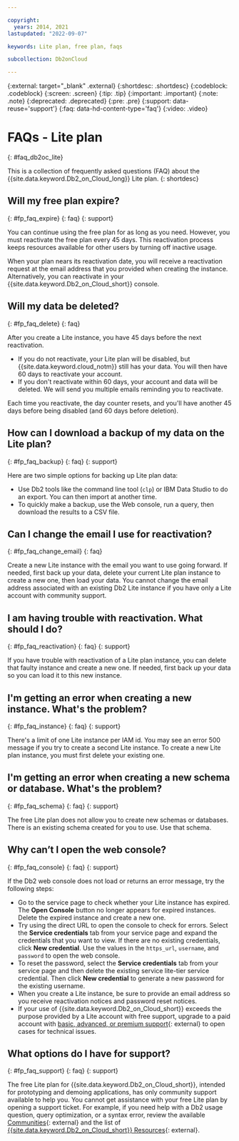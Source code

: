```yaml
---

copyright:
  years: 2014, 2021
lastupdated: "2022-09-07"

keywords: Lite plan, free plan, faqs

subcollection: Db2onCloud

---
```


<!-- Attribute definitions --> 
{:external: target="_blank" .external}
{:shortdesc: .shortdesc}
{:codeblock: .codeblock}
{:screen: .screen}
{:tip: .tip}
{:important: .important}
{:note: .note}
{:deprecated: .deprecated}
{:pre: .pre}
{:support: data-reuse='support'}
{:faq: data-hd-content-type='faq'}
{:video: .video}

# FAQs - Lite plan
{: #faq_db2oc_lite}

This is a collection of frequently asked questions (FAQ) about the  {{site.data.keyword.Db2_on_Cloud_long}} Lite plan.
{: shortdesc}

## Will my free plan expire?
{: #fp_faq_expire}
{: faq}
{: support}

You can continue using the free plan for as long as you need. However, you must reactivate the free plan every 45 days. This reactivation process keeps resources available for other users by turning off inactive usage.  

When your plan nears its reactivation date, you will receive a reactivation request at the email address that you provided when creating the instance. Alternatively, you can reactivate in your {{site.data.keyword.Db2_on_Cloud_short}} console.

## Will my data be deleted?
{: #fp_faq_delete}
{: faq}

After you create a Lite instance, you have 45 days before the next reactivation.
* If you do not reactivate, your Lite plan will be disabled, but {{site.data.keyword.cloud_notm}} still has your data. You will then have 60 days to reactivate your account.
* If you don't reactivate within 60 days, your account and data will be deleted.  We will send you multiple emails reminding you to reactivate.


Each time you reactivate, the day counter resets, and you'll have another 45 days before being disabled (and 60 days before deletion).

## How can I download a backup of my data on the Lite plan?
{: #fp_faq_backup}
{: faq}
{: support}

Here are two simple options for backing up Lite plan data:
* Use Db2 tools like the command line tool (`clp`) or IBM Data Studio to do an export. You can then import at another time.
* To quickly make a backup, use the Web console, run a query, then download the results to a CSV file.

## Can I change the email I use for reactivation?
{: #fp_faq_change_email}
{: faq}

Create a new Lite instance with the email you want to use going forward. If needed, first back up your data, delete your current Lite plan instance to create a new one, then load your data. You cannot change the email address associated with an existing Db2 Lite instance if you have only a Lite account with community support. 

## I am having trouble with reactivation. What should I do?
{: #fp_faq_reactivation}
{: faq}
{: support}

If you have trouble with reactivation of a Lite plan instance, you can delete that faulty instance and create a new one. If needed, first back up your data so you can load it to this new instance.  

## I'm getting an error when creating a new instance. What's the problem?
{: #fp_faq_instance}
{: faq}
{: support}

There's a limit of one Lite instance per IAM id. You may see an error 500 message if you try to create a second Lite instance. To create a new Lite plan instance, you must first delete your existing one.

## I'm getting an error when creating a new schema or database. What's the problem?
{: #fp_faq_schema}
{: faq}
{: support}

The free Lite plan does not allow you to create new schemas or databases. There is an existing schema created for you to use. Use that schema.

## Why can’t I open the web console?
{: #fp_faq_console}
{: faq}
{: support}

If the Db2 web console does not load or returns an error message, try the following steps:
* Go to the service page to check whether your Lite instance has expired. The **Open Console** button no longer appears for expired instances. Delete the expired instance and create a new one.
* Try using the direct URL to open the console to check for errors. Select the **Service credentials** tab from your service page and expand the credentials that you want to view. If there are no existing credentials, click **New credential**. Use the values in the `https_url`, `username`, and `password` to open the web console.
*  To reset the password, select the **Service credentials** tab from your service page and then delete the existing service lite-tier service credential.  Then click **New credential** to generate a new password for the existing username. 
* When you create a Lite instance, be sure to provide an email address so you receive reactivation notices and password reset notices. 
* If your use of {{site.data.keyword.Db2_on_Cloud_short}} exceeds the purpose provided by a Lite account with free support, upgrade to a paid account with [basic, advanced, or premium support](/docs/get-support?topic=get-support-support-plans){: external} to open cases for technical issues. 

## What options do I have for support?
{: #fp_faq_support}
{: faq}
{: support}

The free Lite plan for {{site.data.keyword.Db2_on_Cloud_short}}, intended for prototyping and demoing applications, has only community support available to help you. You cannot get assistance with your free Lite plan by opening a support ticket. For example, if you need help with a Db2 usage question, query optimization, or a syntax error, review the available [Communities](/docs/Db2onCloud?topic=Db2onCloud-communities){: external} and the list of [{{site.data.keyword.Db2_on_Cloud_short}} Resources](https://www.ibm.com/cloud/db2-on-cloud/resources){: external}. 